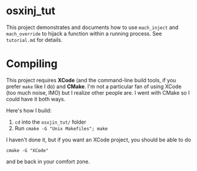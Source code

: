 # osxinj_tut

This project demonstrates and documents how to use `mach_inject` and
`mach_override` to hijack a function within a running process. See
`tutorial.md` for details.

# Compiling

This project requires **XCode** (and the command-line build tools, if you
prefer `make` like I do) and **CMake**. I'm not a particular fan of using XCode
(too much noise, IMO) but I realize other people are. I went with CMake so I
could have it both ways.

Here's how I build:

1. `cd` into the `osxjin_tut/` folder
2. Run `cmake -G "Unix Makefiles"; make`

I haven't done it, but if you want an XCode project, you should be able to do

    cmake -G "XCode"

and be back in your comfort zone.
